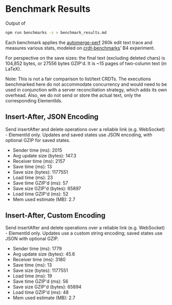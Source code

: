 # Benchmark Results
Output of
```bash
npm run benchmarks -s > benchmark_results.md
```
Each benchmark applies the [automerge-perf](https://github.com/automerge/automerge-perf) 260k edit text trace and measures various stats, modeled on [crdt-benchmarks](https://github.com/dmonad/crdt-benchmarks/)' B4 experiment.

For perspective on the save sizes: the final text (excluding deleted chars) is 104,852 bytes, or 27556 bytes GZIP'd. It is ~15 pages of two-column text (in LaTeX).

Note: This is not a fair comparison to list/text CRDTs. The executions benchmarked here do not accommodate concurrency and would need to be used in conjunction with a server reconciliation strategy, which adds its own overhead. Also, we do not send or store the actual text, only the corresponding ElementIds.

## Insert-After, JSON Encoding

Send insertAfter and delete operations over a reliable link (e.g. WebSocket) - ElementId only.
Updates and saved states use JSON encoding, with optional GZIP for saved states.

- Sender time (ms): 2015
- Avg update size (bytes): 147.3
- Receiver time (ms): 2157
- Save time (ms): 13
- Save size (bytes): 1177551
- Load time (ms): 23
- Save time GZIP'd (ms): 57
- Save size GZIP'd (bytes): 65897
- Load time GZIP'd (ms): 52
- Mem used estimate (MB): 2.7

## Insert-After, Custom Encoding

Send insertAfter and delete operations over a reliable link (e.g. WebSocket) - ElementId only.
Updates use a custom string encoding; saved states use JSON with optional GZIP.

- Sender time (ms): 1779
- Avg update size (bytes): 45.6
- Receiver time (ms): 3180
- Save time (ms): 13
- Save size (bytes): 1177551
- Load time (ms): 19
- Save time GZIP'd (ms): 56
- Save size GZIP'd (bytes): 65894
- Load time GZIP'd (ms): 48
- Mem used estimate (MB): 2.7
